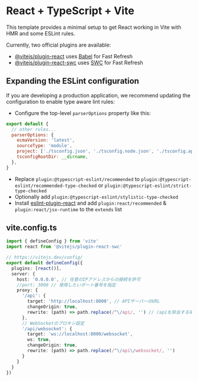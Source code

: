 # React + TypeScript + Vite

This template provides a minimal setup to get React working in Vite with HMR and some ESLint rules.

Currently, two official plugins are available:

- [@vitejs/plugin-react](https://github.com/vitejs/vite-plugin-react/blob/main/packages/plugin-react/README.md) uses [Babel](https://babeljs.io/) for Fast Refresh
- [@vitejs/plugin-react-swc](https://github.com/vitejs/vite-plugin-react-swc) uses [SWC](https://swc.rs/) for Fast Refresh

## Expanding the ESLint configuration

If you are developing a production application, we recommend updating the configuration to enable type aware lint rules:

- Configure the top-level `parserOptions` property like this:

```js
export default {
  // other rules...
  parserOptions: {
    ecmaVersion: 'latest',
    sourceType: 'module',
    project: ['./tsconfig.json', './tsconfig.node.json', './tsconfig.app.json'],
    tsconfigRootDir: __dirname,
  },
}
```

- Replace `plugin:@typescript-eslint/recommended` to `plugin:@typescript-eslint/recommended-type-checked` or `plugin:@typescript-eslint/strict-type-checked`
- Optionally add `plugin:@typescript-eslint/stylistic-type-checked`
- Install [eslint-plugin-react](https://github.com/jsx-eslint/eslint-plugin-react) and add `plugin:react/recommended` & `plugin:react/jsx-runtime` to the `extends` list

## vite.config.ts
```typescript
import { defineConfig } from 'vite'
import react from '@vitejs/plugin-react-swc'

// https://vitejs.dev/config/
export default defineConfig({
  plugins: [react()],
  server: {
    host: '0.0.0.0', // 任意のIPアドレスからの接続を許可
    //port: 3000 // 使用したいポート番号を指定
    proxy: {
      '/api': {
        target: 'http://localhost:8000', // APIサーバーのURL
        changeOrigin: true,
        rewrite: (path) => path.replace(/^\/api/, '') // /apiを除去する場合
      },
      // WebSocketのプロキシ設定
      '/api/websocket': {
        target: 'ws://localhost:8000/websocket',
        ws: true,
        changeOrigin: true,
        rewrite: (path) => path.replace(/^\/api\/websocket/, '')
      }
    }
  }
})

```
